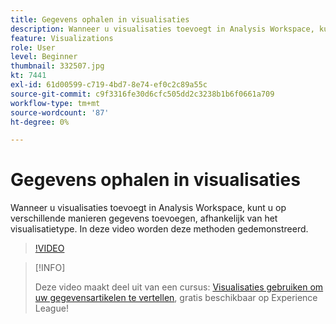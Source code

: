 ```yaml
---
title: Gegevens ophalen in visualisaties
description: Wanneer u visualisaties toevoegt in Analysis Workspace, kunt u op verschillende manieren gegevens toevoegen, afhankelijk van het visualisatietype. In deze video worden deze methoden gedemonstreerd.
feature: Visualizations
role: User
level: Beginner
thumbnail: 332507.jpg
kt: 7441
exl-id: 61d00599-c719-4bd7-8e74-ef0c2c89a55c
source-git-commit: c9f3316fe30d6cfc505dd2c3238b1b6f0661a709
workflow-type: tm+mt
source-wordcount: '87'
ht-degree: 0%

---
```


# Gegevens ophalen in visualisaties

Wanneer u visualisaties toevoegt in Analysis Workspace, kunt u op verschillende manieren gegevens toevoegen, afhankelijk van het visualisatietype. In deze video worden deze methoden gedemonstreerd.

>[!VIDEO](https://video.tv.adobe.com/v/332507/?quality=12&learn=on)

>[!INFO]
>
> Deze video maakt deel uit van een cursus: [Visualisaties gebruiken om uw gegevensartikelen te vertellen](https://experienceleague.adobe.com/?recommended=Analytics-U-1-2021.1.visualizations), gratis beschikbaar op Experience League!
